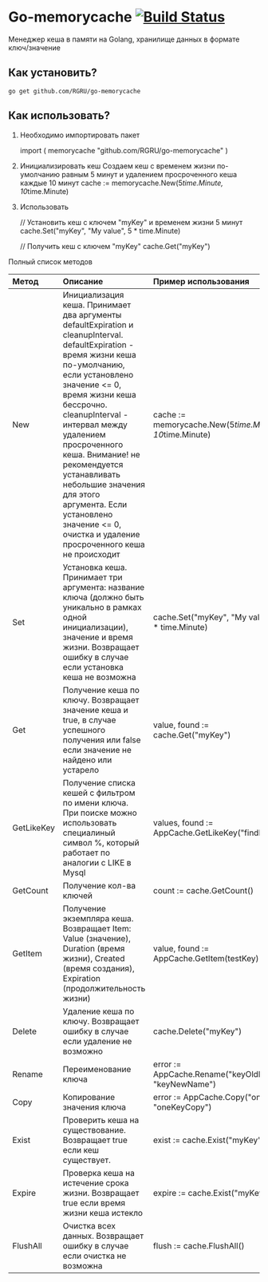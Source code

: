 # Go-memorycache [![Build Status](https://travis-ci.org/RGRU/go-memorycache.svg?branch=master)](https://travis-ci.org/RGRU/go-memorycache)

Менеджер кеша в памяти на Golang, хранилище данных в формате ключ/значение


## Как установить?

	go get github.com/RGRU/go-memorycache


## Как использовать?

1. Необходимо импортировать пакет

	import (
		memorycache "github.com/RGRU/go-memorycache"
	)

2. Инициализировать кеш
	Создаем кеш с временем жизни по-умолчанию равным 5 минут и удалением просроченного кеша каждые 10 минут
	cache := memorycache.New(5*time.Minute, 10*time.Minute)


3. Использовать

	// Установить кеш с ключем "myKey" и временем жизни 5 минут
	cache.Set("myKey", "My value", 5 * time.Minute)

	// Получить кеш с ключем "myKey"
	cache.Get("myKey")

Полный список методов

| Метод | Описание  | Пример использования |
|:--        |:--   |:--          |
| New | Инициализация кеша. Принимает два аргументы defaultExpiration и cleanupInterval. defaultExpiration - время жизни кеша по-умолчанию, если установлено значение <= 0, время жизни кеша  бессрочно. cleanupInterval - интервал между удалением просроченного кеша. Внимание! не рекомендуется устанавливать небольшие значения для этого аргумента. Если установлено значение <= 0, очистка и удаление просроченного кеша не происходит | cache := memorycache.New(5*time.Minute, 10*time.Minute) |
| Set | Установка кеша. Принимает три аргумента: название ключа (должно быть уникально в рамках одной инициализации), значение и время жизни. Возвращает ошибку в случае если установка кеша не возможна | cache.Set("myKey", "My value", 5 * time.Minute) |
| Get | Получение кеша по ключу. Возвращает значение кеша и true, в случае успешного получения или false если значение не найдено или устарело | value, found := cache.Get("myKey") |
|GetLikeKey | Получение списка кешей с фильтром по имени ключа. При поиске можно использовать специалиный символ %, который работает по аналогии с LIKE в Mysql | values, found := AppCache.GetLikeKey("findkey%") |
|GetCount | Получение кол-ва ключей | count := cache.GetCount() |
|GetItem | Получение экземпляра кеша. Возвращает Item: Value (значение), Duration (время жизни), Created (время создания), Expiration (продолжительность жизни) | value, found := AppCache.GetItem(testKey) |
| Delete | Удаление кеша по ключу. Возвращает ошибку в случае если удаление не возможно | cache.Delete("myKey") |
|Rename | Переименование ключа | error := AppCache.Rename("keyOldName", "keyNewName") |
|Copy | Копирование значения ключа | error := AppCache.Copy("oneKey", "oneKeyCopy") |
| Exist | Проверить кеша на существование. Возвращает true если кеш существует. | exist := cache.Exist("myKey") |
| Expire | Проверка кеша на истечение срока жизни. Возвращает true если время жизни кеша истекло | expire := cache.Exist("myKey") |
| FlushAll | Очистка всех данных. Возвращает ошибку в случае если очистка не возможна | flush := cache.FlushAll() |
